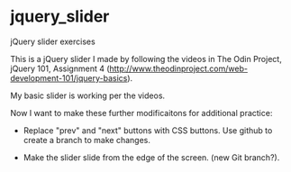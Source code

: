 # jquery_slider
jQuery slider exercises

This is a jQuery slider I made by following the videos in The Odin Project, jQuery 101, Assignment 4 (http://www.theodinproject.com/web-development-101/jquery-basics). 

My basic slider is working per the videos.

Now I want to make these further modificaitons for additional practice:

- Replace "prev" and "next" buttons with CSS buttons. Use github to create a branch to make changes.

- Make the slider slide from the edge of the screen. (new Git branch?).